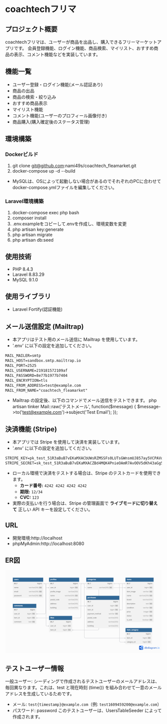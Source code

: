 # coachtechフリマ

## プロジェクト概要
coachtechフリマは、ユーザーが商品を出品し、購入できるフリーマーケットアプリです。
会員登録機能、ログイン機能、商品検索、マイリスト、おすすめ商品の表示、コメント機能などを実装しています。

## 機能一覧
- ユーザー登録・ログイン機能(メール認証あり)
- 商品の出品
- 商品の検索・絞り込み
- おすすめ商品表示
- マイリスト機能
- コメント機能(ユーザーのプロフィール画像付き)
- 商品購入(購入確定後のステータス管理)

## 環境構築
### Dockerビルド
1. git clone git@github.com:nami49s/coachtech_fleamarket.git
2. docker-compose up -d --build

* MySQLは、OSによって起動しない場合があるのでそれぞれのPCに合わせてdocker-compose.ymlファイルを編集してください。

### Laravel環境構築
1. docker-compose exec php bash
2. composer install
3. .env.exampleをコピーして.envを作成し、環境変数を変更
4. php artisan key:generate
5. php artisan migrate
6. php artisan db:seed

## 使用技術
- PHP 8.4.3
- Laravel 8.83.29
- MySQL 9.1.0

## 使用ライブラリ
- Laravel Fortify(認証機能)

## メール送信設定 (Mailtrap)
- 本アプリはテスト用のメール送信に Mailtrap を使用しています。
- '.env' に以下の設定を追加してください。
```env
MAIL_MAILER=smtp
MAIL_HOST=sandbox.smtp.mailtrap.io
MAIL_PORT=2525
MAIL_USERNAME=219181572109af
MAIL_PASSWORD=8e77b1977b7404
MAIL_ENCRYPTION=tls
MAIL_FROM_ADDRESS=test@example.com
MAIL_FROM_NAME="coachtech_fleamarket"
```
- Mailtrap の設定後、以下のコマンドでメール送信をテストできます。
php artisan tinker
			Mail::raw('テストメール', function($message) {
                $message->to('test@example.com')->subject('Test Email');
            });

## 決済機能 (Stripe)
- 本アプリでは Stripe を使用して決済を実装しています。
- '.env' に以下の設定を追加してください。
```env
STRIPE_KEY=pk_test_51R3aBuB7vEKaMXACbUWsRZMSSFs0LUTsGWnsmUJ857ay5VCPAVqxu0WEFV2MNbsJ7dEdx0swUIk19r4pj06RHHO200jh4joSLt
STRIPE_SECRET=sk_test_51R3aBuB7vEKaMXACZBd4MQK4PnieOAmR7AvOOV5dKh43aGg58xh5HmAUTd1RN8T5Is1LXrO4t81hplbuGgd0cKss00ik6INAgj
```

- ローカル環境で決済をテストする場合は、Stripe のテストカードを使用できます。
  - **カード番号:** `4242 4242 4242 4242`
  - **期限:** `12/34`
  - **CVC:** `123`
- 実際の支払いを行う場合は、Stripe の管理画面で **ライブモードに切り替えて** 正しい API キーを設定してください。

## URL
- 開発環境:http://localhost
- phpMyAdmin:http://localhost:8080

## ER図
![ER図](public/images/coachtech-flea-market.png)

## テストユーザー情報
一般ユーザー:
シーディングで作成されるテストユーザーのメールアドレスは、毎回異なります。これは、test と現在時刻 (time()) を組み合わせて一意のメールアドレスを生成しているためです。
- メール: `test{timestamp}@example.com`（例: `test1609459200@example.com`）
- パスワード: password
このテストユーザーは、UsersTableSeeder によって作成されます。